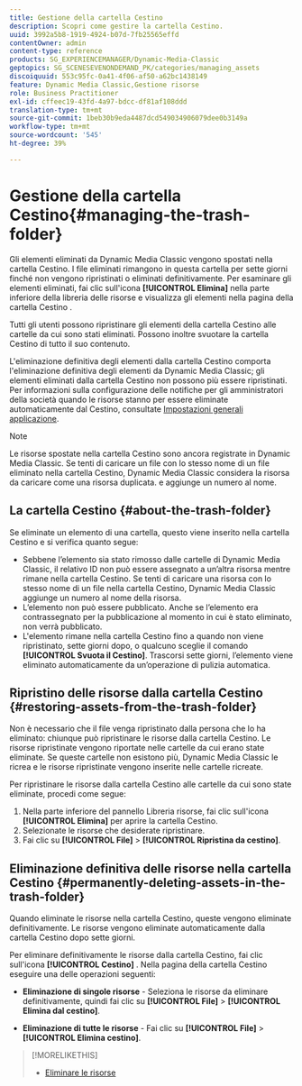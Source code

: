 ```yaml
---
title: Gestione della cartella Cestino
description: Scopri come gestire la cartella Cestino.
uuid: 3992a5b8-1919-4924-b07d-7fb25565effd
contentOwner: admin
content-type: reference
products: SG_EXPERIENCEMANAGER/Dynamic-Media-Classic
geptopics: SG_SCENESEVENONDEMAND_PK/categories/managing_assets
discoiquuid: 553c95fc-0a41-4f06-af50-a62bc1438149
feature: Dynamic Media Classic,Gestione risorse
role: Business Practitioner
exl-id: cffeec19-43fd-4a97-bdcc-df81af108ddd
translation-type: tm+mt
source-git-commit: 1beb30b9eda4487dcd549034906079dee0b3149a
workflow-type: tm+mt
source-wordcount: '545'
ht-degree: 39%

---
```


# Gestione della cartella Cestino{#managing-the-trash-folder}

Gli elementi eliminati da Dynamic Media Classic vengono spostati nella cartella Cestino. I file eliminati rimangono in questa cartella per sette giorni finché non vengono ripristinati o eliminati definitivamente. Per esaminare gli elementi eliminati, fai clic sull&#39;icona **[!UICONTROL Elimina]** nella parte inferiore della libreria delle risorse e visualizza gli elementi nella pagina della cartella Cestino .

Tutti gli utenti possono ripristinare gli elementi della cartella Cestino alle cartelle da cui sono stati eliminati. Possono inoltre svuotare la cartella Cestino di tutto il suo contenuto.

L&#39;eliminazione definitiva degli elementi dalla cartella Cestino comporta l&#39;eliminazione definitiva degli elementi da Dynamic Media Classic; gli elementi eliminati dalla cartella Cestino non possono più essere ripristinati. Per informazioni sulla configurazione delle notifiche per gli amministratori della società quando le risorse stanno per essere eliminate automaticamente dal Cestino, consultate [Impostazioni generali applicazione](application-setup.md#general_settings).

>[!NOTE]
>
>Le risorse spostate nella cartella Cestino sono ancora registrate in Dynamic Media Classic. Se tenti di caricare un file con lo stesso nome di un file eliminato nella cartella Cestino, Dynamic Media Classic considera la risorsa da caricare come una risorsa duplicata. e aggiunge un numero al nome.

## La cartella Cestino {#about-the-trash-folder}

Se eliminate un elemento di una cartella, questo viene inserito nella cartella Cestino e si verifica quanto segue:

* Sebbene l’elemento sia stato rimosso dalle cartelle di Dynamic Media Classic, il relativo ID non può essere assegnato a un’altra risorsa mentre rimane nella cartella Cestino. Se tenti di caricare una risorsa con lo stesso nome di un file nella cartella Cestino, Dynamic Media Classic aggiunge un numero al nome della risorsa.
* L’elemento non può essere pubblicato. Anche se l’elemento era contrassegnato per la pubblicazione al momento in cui è stato eliminato, non verrà pubblicato.
* L&#39;elemento rimane nella cartella Cestino fino a quando non viene ripristinato, sette giorni dopo, o qualcuno sceglie il comando **[!UICONTROL Svuota il Cestino]**. Trascorsi sette giorni, l’elemento viene eliminato automaticamente da un’operazione di pulizia automatica.

## Ripristino delle risorse dalla cartella Cestino  {#restoring-assets-from-the-trash-folder}

Non è necessario che il file venga ripristinato dalla persona che lo ha eliminato: chiunque può ripristinare le risorse dalla cartella Cestino. Le risorse ripristinate vengono riportate nelle cartelle da cui erano state eliminate. Se queste cartelle non esistono più, Dynamic Media Classic le ricrea e le risorse ripristinate vengono inserite nelle cartelle ricreate.

Per ripristinare le risorse dalla cartella Cestino alle cartelle da cui sono state eliminate, procedi come segue:

1. Nella parte inferiore del pannello Libreria risorse, fai clic sull&#39;icona **[!UICONTROL Elimina]** per aprire la cartella Cestino.
1. Selezionate le risorse che desiderate ripristinare.
1. Fai clic su **[!UICONTROL File]** > **[!UICONTROL Ripristina da cestino]**.

## Eliminazione definitiva delle risorse nella cartella Cestino {#permanently-deleting-assets-in-the-trash-folder}

Quando eliminate le risorse nella cartella Cestino, queste vengono eliminate definitivamente. Le risorse vengono eliminate automaticamente dalla cartella Cestino dopo sette giorni.

Per eliminare definitivamente le risorse dalla cartella Cestino, fai clic sull&#39;icona **[!UICONTROL Cestino]** . Nella pagina della cartella Cestino eseguire una delle operazioni seguenti:

* **Eliminazione di singole risorse**  - Seleziona le risorse da eliminare definitivamente, quindi fai clic su  **[!UICONTROL File]**  >  **[!UICONTROL Elimina dal cestino]**.

* **Eliminazione di tutte le risorse**  - Fai clic su  **[!UICONTROL File]**  >  **[!UICONTROL Elimina cestino]**.

>[!MORELIKETHIS]
>
>* [Eliminare le risorse](moving-renaming-deleting-assets.md#delete_assets)

